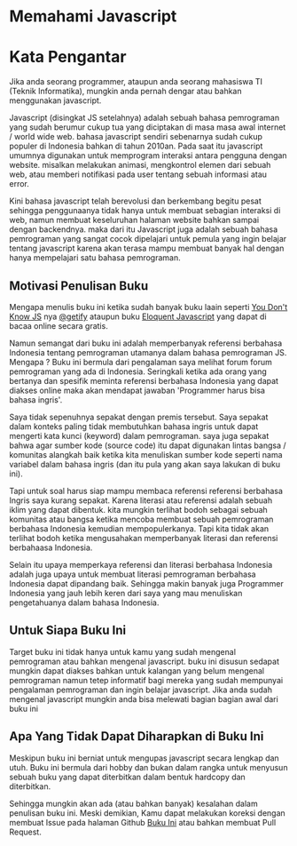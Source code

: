 # Memahami Javascript

# Kata Pengantar

Jika anda seorang programmer, ataupun anda seorang mahasiswa TI (Teknik Informatika), mungkin anda pernah dengar atau bahkan menggunakan javascript.

Javascript (disingkat JS setelahnya) adalah sebuah bahasa pemrograman yang sudah berumur cukup tua yang diciptakan di masa masa awal internet / world wide web.
bahasa javascript sendiri sebenarnya sudah cukup populer di Indonesia bahkan di tahun 2010an.
Pada saat itu javascript umumnya digunakan untuk memprogram interaksi antara pengguna dengan website. misalkan melakukan animasi, mengkontrol elemen dari sebuah web, atau memberi notifikasi pada user tentang sebuah informasi atau error.

Kini bahasa javascript telah berevolusi dan berkembang begitu pesat sehingga penggunaanya tidak hanya untuk membuat sebagian interaksi di web, namun membuat keseluruhan halaman website bahkan sampai dengan backendnya. maka dari itu Javascript juga adalah sebuah bahasa pemrograman yang sangat cocok dipelajari untuk pemula yang ingin belajar tentang javascript karena akan terasa mampu membuat banyak hal dengan hanya mempelajari satu bahasa pemrograman.

## Motivasi Penulisan Buku

Mengapa menulis buku ini ketika sudah banyak buku laain seperti [You Don't Know JS](https://github.com/getify/You-Dont-Know-JS) nya [@getify](https://github.com/getify) ataupun buku [Eloquent Javascript](https://eloquentjavascript.net/) yang dapat di bacaa online secara gratis.

Namun semangat dari buku ini adalah memperbanyak referensi berbahasa Indonesia tentang pemrograman utamanya dalam bahasa pemrograman JS.
Mengapa ? Buku ini bermula dari pengalaman saya melihat forum forum pemrograman yang ada di Indonesia. Seringkali ketika ada orang yang bertanya dan spesifik meminta referensi berbahasa Indonesia yang dapat diakses online maka akan mendapat jawaban 'Programmer harus bisa bahasa ingris'.

Saya tidak sepenuhnya sepakat dengan premis tersebut. Saya sepakat dalam konteks paling tidak membutuhkan bahasa ingris untuk dapat mengerti kata kunci (keyword) dalam pemrograman. saya juga sepakat bahwa agar sumber kode (source code) itu dapat digunakan lintas bangsa / komunitas alangkah baik ketika kita menuliskan sumber kode seperti nama variabel dalam bahasa ingris (dan itu pula yang akan saya lakukan di buku ini).

Tapi untuk soal harus siap mampu membaca referensi referensi berbahasa Ingris saya kurang sepakat. Karena literasi atau referensi adalah sebuah iklim yang dapat dibentuk. kita mungkin terlihat bodoh sebagai sebuah komunitas atau bangsa ketika mencoba membuat sebuah pemrograman berbahasa Indonesia kemudian mempopulerkanya. Tapi kita tidak akan terlihat bodoh ketika mengusahakan memperbanyak literasi dan referensi berbahaasa Indonesia.

Selain itu upaya memperkaya referensi dan literasi berbahasa Indonesia adalah juga upaya untuk membuat literasi pemrograman berbahasa Indonesia dapat dipandang baik. Sehingga makin banyak juga Programmer Indonesia yang jauh lebih keren dari saya yang mau menuliskan pengetahuanya dalam bahasa Indonesia.

## Untuk Siapa Buku Ini

Target buku ini tidak hanya untuk kamu yang sudah mengenal pemrograman atau bahkan mengenal javascript. buku ini disusun sedapat mungkin dapat diakses bahkan untuk kalangan yang belum mengenal pemrograman namun tetep informatif bagi mereka yang sudah mempunyai pengalaman pemrograman dan ingin belajar javascript. Jika anda sudah mengenal javascript mungkin anda bisa melewati bagian bagian awal dari buku ini

## Apa Yang Tidak Dapat Diharapkan di Buku Ini

Meskipun buku ini berniat untuk mengupas javascript secara lengkap dan utuh. Buku ini bermula dari hobby dan bukan dalam rangka untuk menyusun sebuah buku yang dapat diterbitkan dalam bentuk hardcopy dan diterbitkan.

Sehingga mungkin akan ada (atau bahkan banyak) kesalahan dalam penulisan buku ini. Meski demikian, Kamu dapat melakukan koreksi dengan membuat Issue pada halaman Github [Buku Ini](https://github.com/hanipcode/buku-memahami-javascript) atau bahkan membuat Pull Request.
